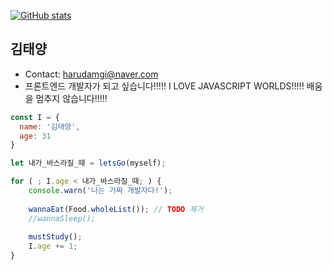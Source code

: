 [![GitHub stats](https://github-readme-stats.vercel.app/api?username=mynamesunpower)](https://github.com/anuraghazra/github-readme-stats)

## 김태양

<!--
**mynamesunpower/mynamesunpower** is a ✨ _special_ ✨ repository because its `README.md` (this file) appears on your GitHub profile.

Here are some ideas to get you started:

- 🔭 I’m currently working on ...
- 🌱 I’m currently learning ...
- 👯 I’m looking to collaborate on ...
- 🤔 I’m looking for help with ...
- 💬 Ask me about ...
- 📫 How to reach me: ...
- 😄 Pronouns: ...
- ⚡ Fun fact: ...
-->
- Contact: harudamgi@naver.com
- 프론트엔드 개발자가 되고 싶습니다!!!!! I LOVE JAVASCRIPT WORLDS!!!!! 배움을 멈추지 않습니다!!!!! 
```js
const I = {
  name: '김태양',
  age: 31
}

let 내가_바스라질_때 = letsGo(myself);

for ( ; I.age < 내가_바스라질_때; ) {
    console.warn('나는 가짜 개발자다!');
    
    wannaEat(Food.wholeList()); // TODO 제거
    //wannaSleep();
    
    mustStudy();
    I.age += 1;
}

